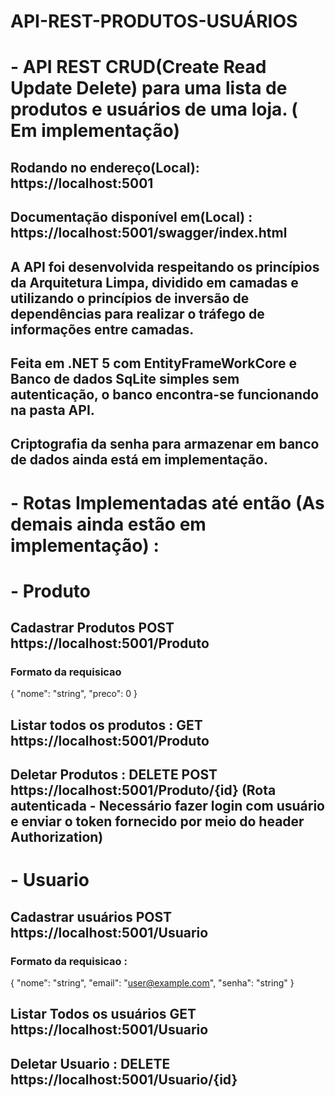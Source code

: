 # API-REST-PRODUTOS-USUÁRIOS
# - API REST CRUD(Create Read Update Delete) para uma lista de produtos e usuários de uma loja. ( Em implementação) 
## Rodando no endereço(Local): https://localhost:5001
## Documentação disponível em(Local) : https://localhost:5001/swagger/index.html
## A API foi desenvolvida respeitando os princípios da Arquitetura Limpa, dividido em camadas e utilizando o princípios de inversão de dependências para realizar o tráfego de informações entre camadas.
## Feita em .NET 5 com EntityFrameWorkCore e Banco de dados SqLite simples sem autenticação, o banco encontra-se funcionando na pasta API. 
## Criptografia da senha para armazenar em banco de dados ainda está em implementação.

# - Rotas Implementadas até então (As demais  ainda estão em implementação) : 
# - Produto
## Cadastrar Produtos POST https://localhost:5001/Produto
### Formato da requisicao 
{
  "nome": "string",
  "preco": 0
}

##  Listar todos os produtos : GET https://localhost:5001/Produto 
## Deletar Produtos : DELETE POST https://localhost:5001/Produto/{id} (Rota autenticada - Necessário fazer login com usuário e enviar o token fornecido por meio do header Authorization)

# - Usuario
## Cadastrar usuários POST https://localhost:5001/Usuario
### Formato da requisicao :
{
  "nome": "string",
  "email": "user@example.com",
  "senha": "string"
}
## Listar Todos os usuários GET https://localhost:5001/Usuario
## Deletar Usuario : DELETE https://localhost:5001/Usuario/{id}
